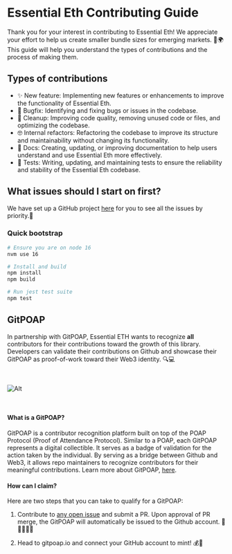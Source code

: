 # Essential Eth Contributing Guide

Thank you for your interest in contributing to Essential Eth! We appreciate your effort to help us create smaller bundle sizes for emerging markets. 🙌🌍 This guide will help you understand the types of contributions and the process of making them.

## Types of contributions

- ✨ New feature: Implementing new features or enhancements to improve the functionality of Essential Eth.
- 🐛 Bugfix: Identifying and fixing bugs or issues in the codebase.
- 🧼 Cleanup: Improving code quality, removing unused code or files, and optimizing the codebase.
- 🤓 Internal refactors: Refactoring the codebase to improve its structure and maintainability without changing its functionality.
- 📓 Docs: Creating, updating, or improving documentation to help users understand and use Essential Eth more effectively.
- 🧪 Tests: Writing, updating, and maintaining tests to ensure the reliability and stability of the Essential Eth codebase.

## What issues should I start on first?

We have set up a GitHub project [here](https://github.com/dawsbot/essential-eth/projects/1) for you to see all the issues by priority.🚀

### Quick bootstrap

```bash
# Ensure you are on node 16
nvm use 16

# Install and build
npm install
npm build

# Run jest test suite
npm test
```

## GitPOAP

In partnership with GitPOAP, Essential ETH wants to recognize **all** contributors for their contributions toward the growth of this library. Developers can validate their contributions on Github and showcase their GitPOAP as proof-of-work toward their Web3 identity. 🔍💻

<br/>

![Alt](https://www.gitpoap.io/_next/image?url=https%3A%2F%2Fassets.poap.xyz%2Fgitpoap3a-2023-essential-eth-contributor-2022-logo-1670961141021.png&w=750&q=75)

<br/>

#### What is a GitPOAP?

GitPOAP is a contributor recognition platform built on top of the POAP Protocol (Proof of Attendance Protocol). Similar to a POAP, each GitPOAP represents a digital collectible. It serves as a badge of validation for the action taken by the individual. By serving as a bridge between Github and Web3, it allows repo maintainers to recognize contributors for their meaningful contributions. Learn more about GitPOAP, [here](https://www.gitpoap.io/).

#### How can I claim?

Here are two steps that you can take to qualify for a GitPOAP:

1. Contribute to [any open issue](https://github.com/dawsbot/essential-eth/issues) and submit a PR. Upon approval of PR merge, the GitPOAP will automatically be issued to the Github account. 🤝👩‍💻👨‍💻

2. Head to gitpoap.io and connect your GitHub account to mint! 💰🔗
